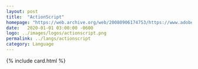```yaml
---
layout: post
title:  "ActionScript"
homepage: "https://web.archive.org/web/20080906174753/https://www.adobe.com/devnet/actionscript/articles/actionscript3_overview.html"
date:   2020-01-01 03:00:00 -0600
logo: ../images/logos/actionscript.png
permalink: ../langs/actionscript
category: Language
---
```


{% include card.html %}
